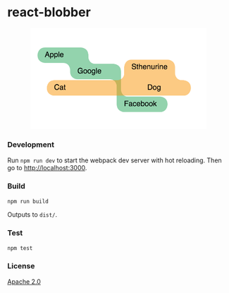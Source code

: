 # react-blobber

<p align="center">
  <img src="example.png" width="400px"/>
</p>

### Development

Run `npm run dev` to start the webpack dev server with hot reloading. Then go to [http://localhost:3000](http://localhost:3000).

### Build

```
npm run build
```

Outputs to `dist/`.

### Test

```
npm test
```

### License

[Apache 2.0](https://github.com/scienceai/blobber/blob/master/LICENSE)

